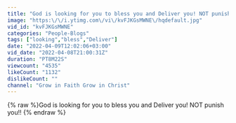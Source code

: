 ```yaml
---
title: "God is looking for you to bless you and Deliver you! NOT punish you‼️"
image: "https:\/\/i.ytimg.com\/vi\/kvFJKGsMWNE\/hqdefault.jpg"
vid_id: "kvFJKGsMWNE"
categories: "People-Blogs"
tags: ["looking","bless","Deliver"]
date: "2022-04-09T12:02:06+03:00"
vid_date: "2022-04-08T21:00:31Z"
duration: "PT8M22S"
viewcount: "4535"
likeCount: "1132"
dislikeCount: ""
channel: "Grow in Faith Grow in Christ"
---
```

{% raw %}God is looking for you to bless you and Deliver you! NOT punish you‼️ {% endraw %}
